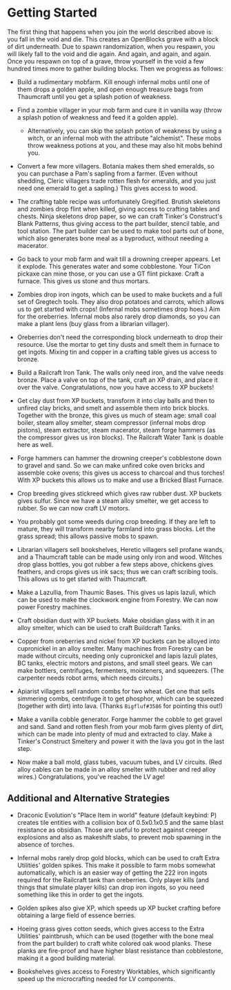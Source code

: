 Getting Started
===============

The first thing that happens when you join the world described above is:
you fall in the void and die.
This creates an OpenBlocks grave with a block of dirt underneath.
Due to spawn randomization,
when you respawn,
you will likely fall to the void and die again.
And again, and again, and again.
Once you respawn on top of a grave,
throw yourself in the void a few hundred times more to gather building blocks.
Then we progress as follows:

- Build a rudimentary mobfarm.
    Kill enough infernal mobs until one of them drops a golden apple,
    and open enough treasure bags from Thaumcraft until you get a splash potion of weakness.

- Find a zombie villager in your mob farm and cure it in vanilla way
    (throw a splash potion of weakness and feed it a golden apple).
    - Alternatively, you can skip the splash potion of weakness
        by using a witch, or an infernal mob with the attribute "alchemist".
        These mobs throw weakness potions at you,
        and these may also hit mobs behind you.

- Convert a few more villagers.
    Botania makes them shed emeralds,
    so you can purchase a Pam's sapling from a farmer.
    (Even without shedding,
    Cleric villagers trade rotten flesh for emeralds,
    and you just need one emerald to get a sapling.)
    This gives access to wood.

- The crafting table recipe was unfortunately Gregified.
    Brutish skeletons and zombies drop flint when killed,
    giving access to crafting tables and chests.
    Ninja skeletons drop paper,
    so we can craft Tinker's Construct's Blank Patterns,
    thus giving access to the part builder, stencil table, and tool station.
    The part builder can be used to make tool parts out of bone,
    which also generates bone meal as a byproduct,
    without needing a macerator.

- Go back to your mob farm and wait till a drowning creeper appears.
    Let it explode.
    This generates water and some cobblestone.
    Your TiCon pickaxe can mine those,
    or you can use a GT flint pickaxe.
    Craft a furnace.
    This gives us stone and thus mortars.

- Zombies drop iron ingots, which can be used to make buckets and a full set of Gregtech tools.
    They also drop potatoes and carrots,
    which allows us to get started with crops!
    (Infernal mobs sometimes drop hoes.)
    Aim for the oreberries.
    Infernal mobs also rarely drop diamonds,
    so you can make a plant lens (buy glass from a librarian villager).

- Oreberries don't need the corresponding block underneath to drop their resource.
    Use the mortar to get tiny dusts
    and smelt them in furnace to get ingots.
    Mixing tin and copper in a crafting table gives us access to bronze.

- Build a Railcraft Iron Tank.
    The walls only need iron,
    and the valve needs bronze.
    Place a valve on top of the tank,
    craft an XP drain,
    and place it over the valve.
    Congratulations, now you have access to XP buckets!

- Get clay dust from XP buckets,
    transform it into clay balls and then to unfired clay bricks,
    and smelt and assemble them into brick blocks.
    Together with the bronze,
    this gives us much of steam age:
    small coal boiler,
    steam alloy smelter,
    steam compressor (infernal mobs drop pistons),
    steam extractor,
    steam macerator,
    steam forge hammers (as the compressor gives us iron blocks).
    The Railcraft Water Tank is doable here as well.

- Forge hammers can hammer the drowning creeper's cobblestone down to gravel and sand.
    So we can make unfired coke oven bricks
    and assemble coke ovens;
    this gives us access to charcoal and thus torches!
    With XP buckets this allows us to make and use a Bricked Blast Furnace.

- Crop breeding gives stickreed which gives raw rubber dust.
    XP buckets gives sulfur.
    Since we have a steam alloy smelter,
    we get access to rubber.
    So we can now craft LV motors.

- You probably got some weeds during crop breeding.
    If they are left to mature,
    they will transform nearby farmland into grass blocks.
    Let the grass spread;
    this allows passive mobs to spawn.

- Librarian villagers sell bookshelves,
    Heretic villagers sell profane wands,
    and a Thaumcraft table can be made using only iron and wood.
    Witches drop glass bottles,
    you got rubber a few steps above,
    chickens gives feathers,
    and crops gives us ink sacs;
    thus we can craft scribing tools.
    This allows us to get started with Thaumcraft.

- Make a Lazullia, from Thaumic Bases.
    This gives us lapis lazuli,
    which can be used to make the clockwork engine from Forestry.
    We can now power Forestry machines.

- Craft obsidian dust with XP buckets.
    Make obsidian glass with it in an alloy smelter,
    which can be used to craft Buildcraft Tanks.

- Copper from oreberries and nickel from XP buckets
    can be alloyed into cupronickel in an alloy smelter.
    Many machines from Forestry can be made without circuits,
    needing only cupronickel and lapis lazuli plates,
    BC tanks, electric motors and pistons, and small steel gears.
    We can make bottlers, centrifuges, fermenters, moisteners, and squeezers.
    (The carpenter needs robot arms, which needs circuits.)

- Apiarist villagers sell random combs for two wheat.
    Get one that sells simmering combs,
    centrifuge it to get phosphor,
    which can be squeezed (together with dirt) into lava.
    (Thanks `Bigfluf#3586` for pointing this out!)

- Make a vanilla cobble generator.
    Forge hammer the cobble to get gravel and sand.
    Sand and rotten flesh from your mob farm gives plenty of dirt,
    which can be made into plenty of mud and extracted to clay.
    Make a Tinker's Construct Smeltery and power it with the lava you got in the last step.

- Now make a ball mold, glass tubes, vacuum tubes, and LV circuits.
    (Red alloy cables can be made in an alloy smelter with rubber and red alloy wires.)
    Congratulations, you've reached the LV age!


Additional and Alternative Strategies
-------------------------------------

- Draconic Evolution's "Place Item in world" feature
    (default keybind: P)
    creates tile entities with a collision box of 0.5x0.1x0.5
    and the same blast resistance as obsidian.
    Those are useful to protect against creeper explosions
    and also as makeshift slabs,
    to prevent mob spawning in the absence of torches.

- Infernal mobs rarely drop gold blocks,
    which can be used to craft Extra Utilities' golden spikes.
    This make it possible to farm mobs somewhat automatically,
    which is an easier way of getting the 222 iron ingots required for the Railcraft tank
    than oreberries.
    Only player kills (and things that simulate player kills)
    can drop iron ingots,
    so you need something like this in order to get the ingots.

- Golden spikes also give XP,
    which speeds up XP bucket crafting before obtaining a large field of essence berries.

- Hoeing grass gives cotton seeds,
    which gives access to the Extra Utilities' paintbrush,
    which can be used
    (together with the bone meal from the part builder)
    to craft white colored oak wood planks.
    These planks are fire-proof and have higher blast resistance than cobblestone,
    making it a good building material.

- Bookshelves gives access to Forestry Worktables,
    which significantly speed up the microcrafting needed for LV components.
